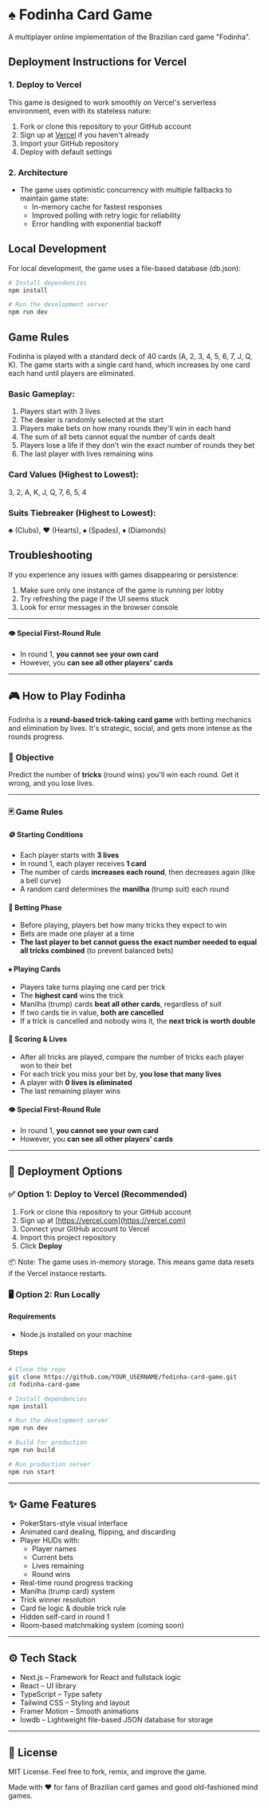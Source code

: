 # ♠️ Fodinha Card Game

A multiplayer online implementation of the Brazilian card game "Fodinha".

## Deployment Instructions for Vercel

### 1. Deploy to Vercel
This game is designed to work smoothly on Vercel's serverless environment, even with its stateless nature:

1. Fork or clone this repository to your GitHub account
2. Sign up at [Vercel](https://vercel.com) if you haven't already
3. Import your GitHub repository
4. Deploy with default settings

### 2. Architecture
- The game uses optimistic concurrency with multiple fallbacks to maintain game state:
  - In-memory cache for fastest responses
  - Improved polling with retry logic for reliability
  - Error handling with exponential backoff

## Local Development

For local development, the game uses a file-based database (db.json):

```bash
# Install dependencies
npm install

# Run the development server
npm run dev
```

## Game Rules

Fodinha is played with a standard deck of 40 cards (A, 2, 3, 4, 5, 6, 7, J, Q, K). The game starts with a single card hand, which increases by one card each hand until players are eliminated.

### Basic Gameplay:

1. Players start with 3 lives
2. The dealer is randomly selected at the start
3. Players make bets on how many rounds they'll win in each hand
4. The sum of all bets cannot equal the number of cards dealt
5. Players lose a life if they don't win the exact number of rounds they bet
6. The last player with lives remaining wins

### Card Values (Highest to Lowest):
3, 2, A, K, J, Q, 7, 6, 5, 4

### Suits Tiebreaker (Highest to Lowest):
♣ (Clubs), ♥ (Hearts), ♠ (Spades), ♦ (Diamonds)

## Troubleshooting

If you experience any issues with games disappearing or persistence:

1. Make sure only one instance of the game is running per lobby
2. Try refreshing the page if the UI seems stuck
3. Look for error messages in the browser console

---

#### 👁️ Special First-Round Rule
- In round 1, **you cannot see your own card**
- However, you **can see all other players' cards**

---

## 🎮 How to Play Fodinha
Fodinha is a **round-based trick-taking card game** with betting mechanics and elimination by lives. It's strategic, social, and gets more intense as the rounds progress.

### 🧠 Objective
Predict the number of **tricks** (round wins) you'll win each round. Get it wrong, and you lose lives.

---

### 🃏 Game Rules

#### 🪙 Starting Conditions
- Each player starts with **3 lives**
- In round 1, each player receives **1 card**
- The number of cards **increases each round**, then decreases again (like a bell curve)
- A random card determines the **manilha** (trump suit) each round

#### 🔮 Betting Phase
- Before playing, players bet how many tricks they expect to win
- Bets are made one player at a time
- **The last player to bet cannot guess the exact number needed to equal all tricks combined** (to prevent balanced bets)

#### ♠️ Playing Cards
- Players take turns playing one card per trick
- The **highest card** wins the trick
- Manilha (trump) cards **beat all other cards**, regardless of suit
- If two cards tie in value, **both are cancelled**
- If a trick is cancelled and nobody wins it, the **next trick is worth double**

#### 🎯 Scoring & Lives
- After all tricks are played, compare the number of tricks each player won to their bet
- For each trick you miss your bet by, **you lose that many lives**
- A player with **0 lives is eliminated**
- The last remaining player wins

#### 👁️ Special First-Round Rule
- In round 1, **you cannot see your own card**
- However, you **can see all other players' cards**

---

## 🚀 Deployment Options

### ✅ Option 1: Deploy to Vercel (Recommended)

1. Fork or clone this repository to your GitHub account
2. Sign up at [https://vercel.com](https://vercel.com)
3. Connect your GitHub account to Vercel
4. Import this project repository
5. Click **Deploy**

📦 Note: The game uses in-memory storage. This means game data resets if the Vercel instance restarts.

### 🖥️ Option 2: Run Locally

#### Requirements
- Node.js installed on your machine
  
#### Steps

```bash
# Clone the repo
git clone https://github.com/YOUR_USERNAME/fodinha-card-game.git
cd fodinha-card-game

# Install dependencies
npm install

# Run the development server
npm run dev

# Build for production
npm run build

# Run production server
npm run start
```

---

## ✨ Game Features
- PokerStars-style visual interface
- Animated card dealing, flipping, and discarding
- Player HUDs with:
  - Player names
  - Current bets
  - Lives remaining
  - Round wins
- Real-time round progress tracking
- Manilha (trump card) system
- Trick winner resolution
- Card tie logic & double trick rule
- Hidden self-card in round 1
- Room-based matchmaking system (coming soon)

---

## ⚙️ Tech Stack
- Next.js – Framework for React and fullstack logic
- React – UI library
- TypeScript – Type safety
- Tailwind CSS – Styling and layout
- Framer Motion – Smooth animations
- lowdb – Lightweight file-based JSON database for storage

---

## 📄 License

MIT License. Feel free to fork, remix, and improve the game.

Made with ❤️ for fans of Brazilian card games and good old-fashioned mind games.

